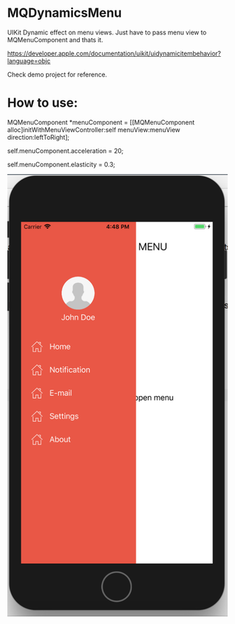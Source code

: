 # MQDynamicsMenu

UIKit Dynamic effect on menu views. Just have to pass menu view to MQMenuComponent and thats it.

https://developer.apple.com/documentation/uikit/uidynamicitembehavior?language=objc

Check demo project for reference.

# How to use:

MQMenuComponent *menuComponent = [[MQMenuComponent alloc]initWithMenuViewController:self menuView:menuView direction:leftToRight];

self.menuComponent.acceleration = 20;

self.menuComponent.elasticity = 0.3;


![Screen Shot](SS1.png?raw=true "")
